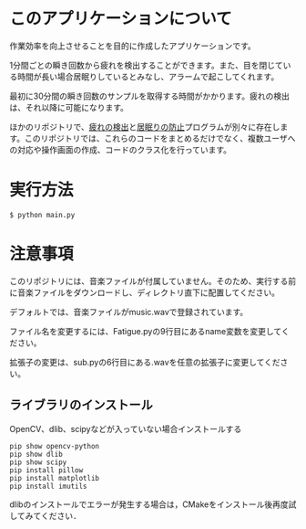 # このアプリケーションについて
作業効率を向上させることを目的に作成したアプリケーションです。

1分間ごとの瞬き回数から疲れを検出することができます。また、目を閉じている時間が長い場合居眠りしているとみなし、アラームで起こしてくれます。

最初に30分間の瞬き回数のサンプルを取得する時間がかかります。疲れの検出は、それ以降に可能になります。

ほかのリポジトリで、[疲れの検出](https://github.com/tus18/WorkSupport)と[居眠りの防止](https://github.com/tus18/sleepDisturbance)プログラムが別々に存在します。このリポジトリでは、これらのコードをまとめるだけでなく、複数ユーザへの対応や操作画面の作成、コードのクラス化を行っています。

# 実行方法
```
$ python main.py
```

# 注意事項
このリポジトリには、音楽ファイルが付属していません。そのため、実行する前に音楽ファイルをダウンロードし、ディレクトリ直下に配置してください。

デフォルトでは、音楽ファイルがmusic.wavで登録されています。

ファイル名を変更するには、Fatigue.pyの9行目にあるname変数を変更してください。

拡張子の変更は、sub.pyの6行目にある.wavを任意の拡張子に変更してください。

## ライブラリのインストール
OpenCV、dlib、scipyなどが入っていない場合インストールする
```
pip show opencv-python
pip show dlib
pip show scipy
pip install pillow
pip install matplotlib
pip install imutils
```
dlibのインストールでエラーが発生する場合は，CMakeをインストール後再度試してみてください．
